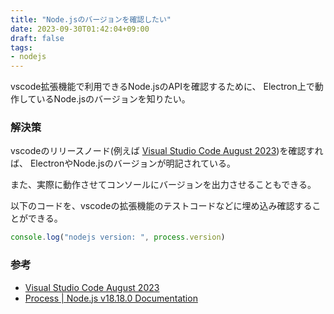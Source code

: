 ```yaml
---
title: "Node.jsのバージョンを確認したい"
date: 2023-09-30T01:42:04+09:00
draft: false
tags:
- nodejs
---
```


vscode拡張機能で利用できるNode.jsのAPIを確認するために、
Electron上で動作しているNode.jsのバージョンを知りたい。

<!--more-->

### 解決策

vscodeのリリースノード(例えば [Visual Studio Code August 2023](https://code.visualstudio.com/updates/v1_82#_engineering))を確認すれば、
ElectronやNode.jsのバージョンが明記されている。

また、実際に動作させてコンソールにバージョンを出力させることもできる。

以下のコードを、vscodeの拡張機能のテストコードなどに埋め込み確認することができる。

~~~js
console.log("nodejs version: ", process.version)
~~~

### 参考

- [Visual Studio Code August 2023](https://code.visualstudio.com/updates/v1_82#_engineering)
- [Process | Node.js v18.18.0 Documentation](https://nodejs.org/docs/latest-v18.x/api/process.html#processversion)